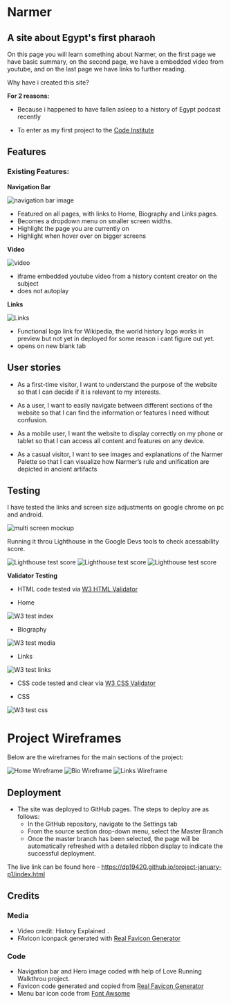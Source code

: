 # Narmer

## A site about Egypt's first pharaoh   

On this page you will learn something about Narmer, on the first page we have basic summary, on the second page, we have a embedded video from youtube, and on the last page we have links to further reading.

Why have i created this site?

**For 2 reasons:**

 - Because i happened to have fallen asleep to a history of Egypt podcast recently

 - To enter as my first project to the [Code Institute](https://codeinstitute.net/se/?nab=1)
 

## Features

### Existing Features:

**Navigation Bar**

![navigation bar image](assets/images/readme/navbar.png)

- Featured on all pages, with links to Home, Biography and Links pages.
- Becomes a dropdown menu on smaller screen widths.
- Highlight the page you are currently on
- Highlight when hover over on bigger screens

**Video**

![video](assets/images/readme/video.png)

- iframe embedded youtube video from a history content creator on the subject
- does not autoplay

**Links**

![Links](assets/images/readme/links.png)

- Functional logo link for Wikipedia, the world history logo works in preview but not yet in deployed for some reason i cant figure out yet.
- opens on new blank tab

## User stories

- As a first-time visitor, I want to understand the purpose of the website so that I can decide if it is relevant to my interests.

- As a user, I want to easily navigate between different sections of the website so that I can find the information or features I need without confusion.

- As a mobile user, I want the website to display correctly on my phone or tablet so that I can access all content and features on any device.

- As a casual visitor, I want to see images and explanations of the Narmer Palette so that I can visualize how Narmer’s rule and unification are depicted in ancient artifacts

## Testing
I have tested the links and screen size adjustments on google chrome on pc and android.

![multi screen mockup](assets/images/readme/mockup.png)

Running it throu Lighthouse in the Google Devs tools to check acessability score.

![Lighthouse test score](assets/images/readme/lighthouse-index.png)
![Lighthouse test score](assets/images/readme/lighthouse-bio.png)
![Lighthouse test score](assets/images/readme/lighthouse-links.png)

**Validator Testing**

- HTML code tested via [W3 HTML Validator](https://validator.w3.org/)
+ Home

![W3 test index](assets/images/readme/w3-index.png)
+ Biography

![W3 test media](assets/images/readme/w3-bio.png)
+ Links

![W3 test links](assets/images/readme/w3-links.png)

- CSS code tested and clear via [W3 CSS Validator](https://jigsaw.w3.org/css-validator/)
+ CSS

![W3 test css](assets/images/readme/w3-css.png)

# Project Wireframes

Below are the wireframes for the main sections of the project:

![Home Wireframe](assets/images/readme/Wirehome.png)
![Bio Wireframe](assets/images/readme/wirebio.png)
![Links Wireframe](assets/images/readme/wirelinks.png)

## Deployment

- The site was deployed to GitHub pages. The steps to deploy are as follows: 
  - In the GitHub repository, navigate to the Settings tab 
  - From the source section drop-down menu, select the Master Branch
  - Once the master branch has been selected, the page will be automatically refreshed with a detailed ribbon display to indicate the successful deployment. 

The live link can be found here - https://dp19420.github.io/project-january-p1/index.html

## Credits

### Media

- Video credit: History Explained .
- FAvicon iconpack generated with [Real Favicon Generator](https://realfavicongenerator.net/)

### Code

- Navigation bar and Hero image coded with help of Love Running Walkthrou project.
- Favicon code generated and copied from [Real Favicon Generator](https://realfavicongenerator.net/)
- Menu bar icon code from [Font Awsome](https://fontawesome.com/) 